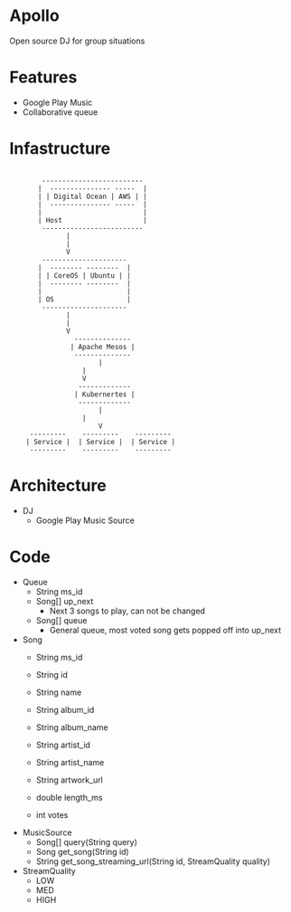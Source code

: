 # Apollo
Open source DJ for group situations

# Features
- Google Play Music
- Collaborative queue

# Infastructure
```

	    -------------------------
	   |  --------------- -----  |
	   | | Digital Ocean | AWS | |
	   |  --------------- -----  |
	   |                         |
	   | Host                    |
	    -------------------------
		      |
		      |
		      V
	    ---------------------
	   |  -------- --------  |
	   | | CoreOS | Ubuntu | |
	   |  -------- --------  |
	   |                     |
	   | OS                  |
	    ---------------------
		      |
		      |
		      V
                --------------
               | Apache Mesos |
                --------------
                      |
	              |
	              V
                 -------------
                | Kubernertes |
                 -------------
                      |
	              |
                      V
     ---------    ---------    --------- 
    | Service |  | Service |  | Service |
     ---------    ---------    ---------
```

# Architecture
- DJ
  - Google Play Music Source

# Code
- Queue
  - String ms_id
  - Song[] up_next
    - Next 3 songs to play, can not be changed
  - Song[] queue
    - General queue, most voted song gets popped off into up_next
- Song
  - String ms_id

  - String id
  - String name

  - String album_id
  - String album_name

  - String artist_id
  - String artist_name

  - String artwork_url
  - double length_ms

  - int votes
- MusicSource
  - Song[] query(String query)
  - Song get_song(String id)
  - String get_song_streaming_url(String id, StreamQuality quality)
- StreamQuality
  - LOW
  - MED
  - HIGH
